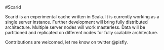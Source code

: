 #Scarid

Scarid is an experimental cache written in Scala. It is currently working as a single server instance.
Further development will bring fully distributed architecture. Multiple server nodes will work masterless.
Data will be partitioned and replicated on different nodes for fully scalable architecture.

Contributions are welcomed, let me know on twitter @pisfly.